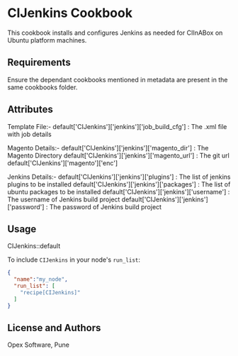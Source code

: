CIJenkins Cookbook
==================
This cookbook installs and configures Jenkins as needed for CIInABox on Ubuntu platform machines.


Requirements
------------
Ensure the dependant cookbooks mentioned in metadata are present in the same cookbooks folder. 


Attributes
----------
Template File:-
default['CIJenkins']['jenkins']['job_build_cfg'] : The .xml file with job details 

Magento Details:-
default['CIJenkins']['jenkins']['magento_dir'] : The Magento Directory
default['CIJenkins']['jenkins']['magento_url'] : The git url
default['CIJenkins']['magento']['enc']

Jenkins Details:-
default['CIJenkins']['jenkins']['plugins'] : The list of jenkins plugins to be installed
default['CIJenkins']['jenkins']['packages'] : The list of ubuntu packages to be installed
default['CIJenkins']['jenkins']['username'] : The username of Jenkins build project 
default['CIJenkins']['jenkins']['password'] : The password of Jenkins build project 



Usage
-----
CIJenkins::default

To include `CIJenkins` in your node's `run_list`:

```json
{
  "name":"my_node",
  "run_list": [
    "recipe[CIJenkins]"
  ]
}
```


License and Authors
-------------------
Opex Software, Pune
